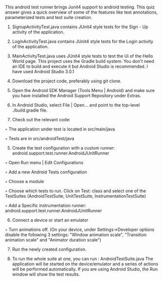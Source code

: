 This android test runner brings Junit4 support to android testing. This quiz answer gives a quick overview of some of the features like test annotations, parameterized tests and test suite creation.

1.	SignupActivityTest.java contains JUnit4 style tests for the Sign - Up activity of the application.

2.	LoginActivityTest.java contains JUnit4 style tests for the Login activity of the application.

3.	MainActivityTest.java uses JUnit4 style tests to test the Ui of the Hello World page.
This project uses the Gradle build system. You don't need an IDE to build and execute it but Android Studio is recommended. I have used Android Studio 3.0.1

1.	Download the project code, preferably using git clone.

2.	Open the Android SDK Manager (Tools Menu | Android) and make sure you have installed the Android Support Repository under Extras.

3.	In Android Studio, select File | Open... and point to the top-level ./build.gradle file.

4.	Check out the relevant code:

◦	The application under test is located in src/main/java

◦	Tests are in src/androidTest/java

5.	Create the test configuration with a custom runner: android.support.test.runner.AndroidJUnitRunner

◦	Open Run menu | Edit Configurations

◦	Add a new Android Tests configuration

◦	Choose a module

◦	Choose which tests to run. Click on Test: class and select one of the TestSuites (AndroidTestSuite, UnitTestSuite, InstrumentationTestSuite)

◦	Add a Specific instrumentation runner: android.support.test.runner.AndroidJUnitRunner

6.	Connect a device or start an emulator

◦	Turn animations off. (On your device, under Settings->Developer options disable the following 3 settings: "Window animation scale", "Transition animation scale" and "Animator duration scale")

7.	Run the newly created configuration. 

8.	To run the whole suite at one, you can run : AndroidTestSuite.java 
The application will be started on the device/emulator and a series of actions will be performed automatically. If you are using Android Studio, the Run window will show the test results.

